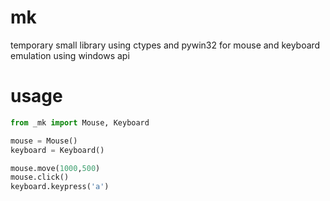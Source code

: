 # mk
temporary small library using ctypes and pywin32 for mouse and keyboard emulation using windows api

# usage
```py
from _mk import Mouse, Keyboard

mouse = Mouse()
keyboard = Keyboard()

mouse.move(1000,500)
mouse.click()
keyboard.keypress('a')
```
